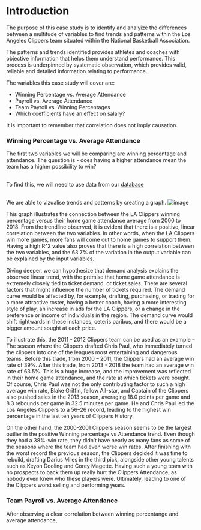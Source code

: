 # Introduction

The purpose of this case study is to identify and analyize the differences between a multitude of variables to find trends and patterns within the Los Angeles Clippers team situated within the National Basketball Association.

The patterns and trends identified provides athletes and coaches with objective information that helps them understand performance. 
This process is underpinned by systematic observation, which provides valid, reliable and detailed information relating to performance.

The variables this case study will cover are:
<ul>
  <li> Winning Percentage vs. Average Attendance
    <li> Payroll vs. Average Attendance
      <li> Team Payroll vs. Winning Percentages
        <li> Which coefficients have an effect on salary?
          </ul>         
It is important to remember that correlation does not imply causation. 

### Winning Percentage vs. Average Attendance

The first two variables we will be comparing are winning percentage and attendance. The question is - does having a higher attendance mean the team has a higher possibility to win?

<br> To find this, we will need to use data from our <a href = "https://github.com/Lawrence-Mak/SportsAnalysis/blob/main/SportsAnalysisDataFile.xlsx"> database </a>

<br> We are able to vizualise trends and patterns by creating a graph.
![image](https://user-images.githubusercontent.com/83872954/207110109-25b64267-eb15-4479-ac05-697381b3b438.png)

This graph illustrates the connection between the LA Clippers winning percentage versus their home game attendance average from 2000 to 2018. From the trendline observed, it is evident that there is a positive, linear correlation between the two variables. In other words, when the LA Clippers win more games, more fans will come out to home games to support them. Having a high R^2 value also proves that there is a high correlation between the two variables, and the 63.7% of the variation in the output variable can be explained by the input variables.

Diving deeper, we can hypothesize that demand analysis explains the observed linear trend, with the premise that home game attendance is extremely closely tied to ticket demand, or ticket sales. 
There are several factors that might influence the number of tickets required. The demand curve would be affected by, for example, drafting, purchasing, or trading for a more attractive roster, having a better coach, having a more interesting style of play, an increase in ads for the LA Clippers, or a change in the preference or income of individuals in the region. The demand curve would shift rightwards in these instances, ceteris paribus, and there would be a bigger amount sought at each price.

To illustrate this, the 2011 - 2012 Clippers team can be used as an example – The season where the Clippers drafted Chris Paul, who immediately turned the clippers into one of the leagues most entertaining and dangerous teams. Before this trade, from 2000 – 2011, the Clippers had an average win rate of 39%. After this trade, from 2013 - 2018 the team had an average win rate of 63.5%. This is a huge increase, and the improvement was reflected in their home game attendance, and the rate at which tickets were bought. Of course, Chris Paul was not the only contributing factor to such a high average win rate, Blake Griffin, fellow All-star, and Captain of the Clippers also pushed sales in the 2013 season, averaging 18.0 points per game and 8.3 rebounds per game in 32.5 minutes per game. He and Chris Paul led the Los Angeles Clippers to a 56–26 record, leading to the highest win percentage in the last ten years of Clippers History. 

On the other hand, the 2000-2001 Clippers season seems to be the largest outlier in the positive Winning percentage vs Attendance trend. Even though they had a 38%-win rate, they didn’t have nearly as many fans as some of the seasons where the team had even worse win rates. After finishing with the worst record the previous season, the Clippers decided it was time to rebuild, drafting Darius Miles in the third pick, alongside other young talents such as Keyon Dooling and Corey Magette. Having such a young team with no prospects to back them up really hurt the Clippers Attendance, as nobody even knew who these players were. Ultimately, leading to one of the Clippers worst selling and performing years.

### Team Payroll vs. Average Attendance 
After observing a clear correlation between winning percentange and average attendance, 
